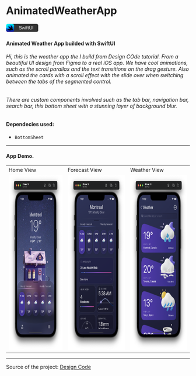 # AnimatedWeatherApp

<img src="./Assets/swiftui-badge.png" width="88px" />

#### Animated Weather App builded with SwiftUI

###### Hi, this is the weather app the I build from Design COde tutorial. From a beautiful UI design from Figma to a real iOS app. We have cool animations, such as the scroll parallax and the text transitions on the drag gesture. Also animated the cards with a scroll effect with the slide over when switching between the tabs of the segmented control.


###### There are custom components involved such as the tab bar, navigation bar, search bar, this bottom sheet with a stunning layer of background blur.

#### Dependecies used:
- `BottomSheet`

---

#### App Demo.
<table>
  <tr>
    <td>Home View</td>
	<td>Forecast View</td>
	<td>Weather View</td>
  </tr>
  <tr>
    <td><img src="Assets/HomeView.png" width=270 height=480></td>
	<td><img src="Assets/ForecastView.png" width=270 height=480></td>
    <td><img src="Assets/WeatherView.png" width=270 height=480></td>
  </tr>
</table>

---

Source of the project: [Design Code](https://www.youtube.com/watch?v=b8sP7AS0CAY)
